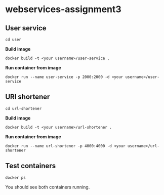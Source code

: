 # webservices-assignment3

## User service
```
cd user
```
**Build image**
```
docker build -t <your username>/user-service .
```

**Run container from image**
```
docker run --name user-service -p 2000:2000 -d <your username>/user-service
```

## URl shortener
```
cd url-shortener
```
**Build image**
```
docker build -t <your username>/url-shortener .
```

**Run container from image**
```
docker run --name url-shortener -p 4000:4000 -d <your username>/url-shortener
```

## Test containers
```
docker ps
```
You should see both containers running.